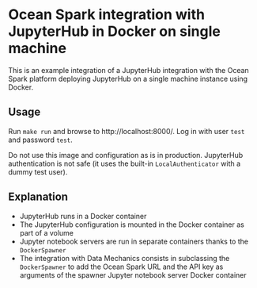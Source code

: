 # Ocean Spark integration with JupyterHub in Docker on single machine

This is an example integration of a JupyterHub integration with the Ocean Spark platform deploying JupyterHub on a single machine instance using Docker.


## Usage

Run `make run` and browse to http://localhost:8000/.
Log in with user `test` and password `test`.

Do not use this image and configuration as is in production. JupyterHub authentication is not safe (it uses the built-in `LocalAuthenticator` with a dummy test user).

## Explanation

* JupyterHub runs in a Docker container
* The JupyterHub configuration is mounted in the Docker container as part of a volume
* Jupyter notebook servers are run in separate containers thanks to the `DockerSpawner`
* The integration with Data Mechanics consists in subclassing the `DockerSpawner` to add the Ocean Spark URL and the API key as arguments of the spawner Jupyter notebook server Docker container
